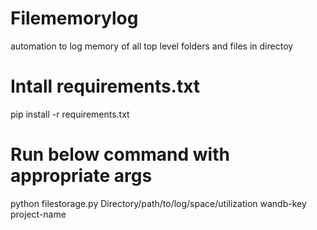 # Filememorylog
automation to log memory of all top level folders and files in  directoy

# Intall requirements.txt
pip install -r requirements.txt

# Run below command with appropriate args
python filestorage.py Directory/path/to/log/space/utilization wandb-key project-name
